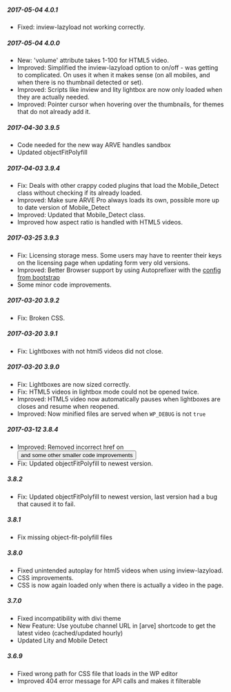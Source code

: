 ##### 2017-05-04 4.0.1

* Fixed: inview-lazyload not working correctly.

##### 2017-05-04 4.0.0

* New: 'volume' attribute takes 1-100 for HTML5 video.
* Improved: Simplified the inview-lazyload option to on/off - was getting to complicated. On uses it when it makes sense (on all mobiles, and when there is no thumbnail detected or set).
* Improved: Scripts like inview and lity lightbox are now only loaded when they are actually needed.
* Improved: Pointer cursor when hovering over the thumbnails, for themes that do not already add it.

##### 2017-04-30 3.9.5

* Code needed for the new way ARVE handles sandbox
* Updated objectFitPolyfill

##### 2017-04-03 3.9.4

* Fix: Deals with other crappy coded plugins that load the Mobile_Detect class without checking if its already loaded.
* Improved: Make sure ARVE Pro always loads its own, possible more up to date version of Mobile_Detect
* Improved: Updated that Mobile_Detect class.
* Improved how aspect ratio is handled with HTML5 videos.

##### 2017-03-25 3.9.3

* Fix: Licensing storage mess. Some users may have to reenter their keys on the licensing page when updating form very old versions.
* Improved: Better Browser support by using Autoprefixer with the [config from bootstrap](https://github.com/twbs/bootstrap/blob/v4-dev/grunt/postcss.config.js)
* Some minor code improvements.

##### 2017-03-20 3.9.2

* Fix: Broken CSS.

##### 2017-03-20 3.9.1

* Fix: Lightboxes with not html5 videos did not close.

##### 2017-03-20 3.9.0

* Fix: Lightboxes are now sized correctly.
* Fix: HTML5 videos in lightbox mode could not be opened twice.
* Improved: HTML5 video now automatically pauses when lightboxes are closes and resume when reopened.
* Improved: Now minified files are served when `WP_DEBUG` is not `true`

##### 2017-03-12 3.8.4

* Improved: Removed incorrect href on <button> and some other smaller code improvements
* Fix: Updated objectFitPolyfill to newest version.

##### 3.8.2

* Fix: Updated objectFitPolyfill to newest version, last version had a bug that caused it to fail.

##### 3.8.1

* Fix missing object-fit-polyfill files

##### 3.8.0

* Fixed unintended autoplay for html5 videos when using inview-lazyload.
* CSS improvements.
* CSS is now again loaded only when there is actually a video in the page.

##### 3.7.0

* Fixed incompatibility with divi theme
* New Feature: Use youtube channel URL in [arve] shortcode to get the latest video (cached/updated hourly)
* Updated Lity and Mobile Detect

##### 3.6.9

* Fixed wrong path for CSS file that loads in the WP editor
* Improved 404 error message for API calls and makes it filterable
